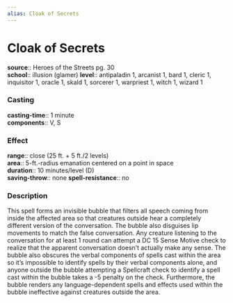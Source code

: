 ```yaml
---
alias: Cloak of Secrets
---
```


# Cloak of Secrets 

**source**:: Heroes of the Streets pg. 30  
**school**:: illusion (glamer)
**level**:: antipaladin 1, arcanist 1, bard 1, cleric 1, inquisitor 1, oracle 1, skald 1, sorcerer 1, warpriest 1, witch 1, wizard 1

### Casting 

**casting-time**:: 1 minute  
**components**:: V, S

### Effect 

**range**:: close (25 ft. + 5 ft./2 levels)  
**area**:: 5-ft.-radius emanation centered on a point in space  
**duration**:: 10 minutes/level (D)  
**saving-throw**:: none
**spell-resistance**:: no

### Description 

This spell forms an invisible bubble that filters all speech coming from inside the affected area so that creatures outside hear a completely different version of the conversation. The bubble also disguises lip movements to match the false conversation. Any creature listening to the conversation for at least 1 round can attempt a DC 15 Sense Motive check to realize that the apparent conversation doesn’t actually make any sense. The bubble also obscures the verbal components of spells cast within the area so it’s impossible to identify spells by their verbal components alone, and anyone outside the bubble attempting a Spellcraft check to identify a spell cast within the bubble takes a -5 penalty on the check. Furthermore, the bubble renders any language-dependent spells and effects used within the bubble ineffective against creatures outside the area.
